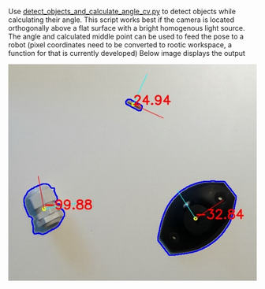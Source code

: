 Use [detect_objects_and_calculate_angle_cv.py](https://github.com/Multi-Access-Edge-Computing-Playground/MEC-Sandbox/blob/master/Detect_Objects_and_Calculate_Angles/detect_objects_and_calculate_angle_cv.py) 
to detect objects while calculating their angle.
This script works best if the camera is located orthogonally above a flat surface with a bright homogenous light source.
The angle and calculated middle point can be used to feed the pose to a robot (pixel coordinates need to be converted to rootic workspace, a function for that is currently developed)
Below image displays the output 

![detection.jpg](https://github.com/Multi-Access-Edge-Computing-Playground/MEC-Sandbox/blob/master/Detect_Objects_and_Calculate_Angles/detection.jpg)
